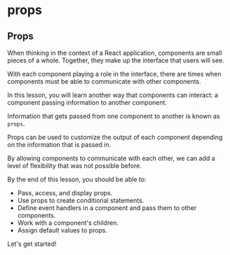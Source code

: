 # props

## Props

When thinking in the context of a React application, components are small pieces of a whole. Together, they make up the interface that users will see.

With each component playing a role in the interface, there are times when components must be able to communicate with other components.

In this lesson, you will learn another way that components can interact: a component passing information to another component.

Information that gets passed from one component to another is known as `props`.

Props can be used to customize the output of each component depending on the information that is passed in.

By allowing components to communicate with each other, we can add a level of flexibility that was not possible before.

By the end of this lesson, you should be able to:

- Pass, access, and display props.
- Use props to create conditional statements.
- Define event handlers in a component and pass them to other components.
- Work with a component's children.
- Assign default values to props.

Let's get started!
